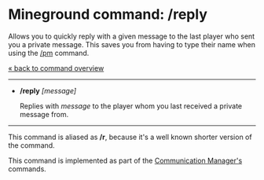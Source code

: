 Mineground command: /reply
==========

Allows you to quickly reply with a given message to the last player who sent you a private message. This saves you from having to type their name when using the [/pm](pm.md) command.

[« back to command overview](../commands.md)

----------
+ **/reply** *[message]*

  Replies with *message* to the player whom you last received a private message from.

----------

This command is aliased as **/r**, because it's a well known shorter version of the command.

This command is implemented as part of the [Communication Manager's](../../src/main/java/com/mineground/features/CommunicationCommands.java) commands.